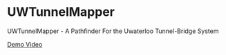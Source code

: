 # UWTunnelMapper
UWTunnelMapper - A Pathfinder For the Uwaterloo Tunnel-Bridge System

 [Demo Video](https://youtu.be/wRn50d9beDQ)  
